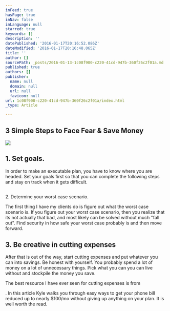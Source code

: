```yaml
---
inFeed: true
hasPage: true
inNav: false
inLanguage: null
starred: true
keywords: []
description: ''
datePublished: '2016-01-17T20:16:52.086Z'
dateModified: '2016-01-17T20:16:48.065Z'
title: ''
author: []
sourcePath: _posts/2016-01-13-1c08f900-c220-41cd-947b-360f26c2f01a.md
published: true
authors: []
publisher:
  name: null
  domain: null
  url: null
  favicon: null
url: 1c08f900-c220-41cd-947b-360f26c2f01a/index.html
_type: Article

---
```

## 3 Simple Steps to Face Fear & Save Money
![](https://the-grid-user-content.s3-us-west-2.amazonaws.com/3ed0cdae-f329-48b8-ab9a-9defeb4ec487.jpg)

## 

## 1\. Set goals.

In order to make an executable plan, you have to know where you are headed. Set your goals first so that you can complete the following steps and stay on track when it gets difficult. 

## 

2\. Determine your worst case scenario.

The first thing I have my clients do is figure out what the worst case scenario is. If you figure out your worst case scenario, then you realize that its not actually that bad, and most likely can be solved without much "fall out".  Find security in how safe your worst case probably is and then move forward. 

## 3\. Be creative in cutting expenses

After that is out of the way, start cutting expenses and put whatever you can into savings. Be honest with yourself. You probably spend a lot of money on a lot of unnecessary things. Pick what you can you can live without and stockpile the money you save. 

The best resource I have ever seen for cutting expenses is from 

. In this article Kyle walks you through easy ways to get your phone bill reduced up to nearly $100/mo without giving up anything on your plan. It is well worth the read.
